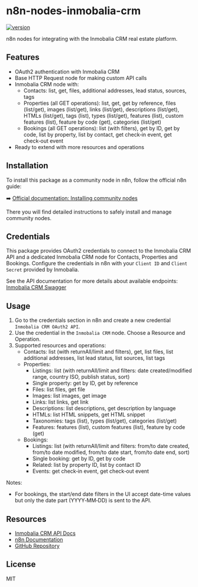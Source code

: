 # n8n-nodes-inmobalia-crm

[![version](https://img.shields.io/npm/v/@inmoba/n8n-nodes-inmobalia-crm.svg)](https://www.npmjs.org/package/@inmoba/n8n-nodes-inmobalia-crm)

n8n nodes for integrating with the Inmobalia CRM real estate platform.

## Features
- OAuth2 authentication with Inmobalia CRM
- Base HTTP Request node for making custom API calls
- Inmobalia CRM node with:
  - Contacts: list, get, files, additional addresses, lead status, sources, tags
  - Properties (all GET operations): list, get, get by reference, files (list/get), images (list/get), links (list/get), descriptions (list/get), HTMLs (list/get), tags (list), types (list/get), features (list), custom features (list), feature by code (get), categories (list/get)
  - Bookings (all GET operations): list (with filters), get by ID, get by code, list by property, list by contact, get check‑in event, get check‑out event
- Ready to extend with more resources and operations

## Installation

To install this package as a community node in n8n, follow the official n8n guide:

➡️ [Official documentation: Installing community nodes](https://docs.n8n.io/integrations/community-nodes/installation/)

There you will find detailed instructions to safely install and manage community nodes.

## Credentials

This package provides OAuth2 credentials to connect to the Inmobalia CRM API and a dedicated Inmobalia CRM node for Contacts, Properties and Bookings. Configure the credentials in n8n with your `Client ID` and `Client Secret` provided by Inmobalia.

See the API documentation for more details about available endpoints: [Inmobalia CRM Swagger](https://api-crm.inmobalia.com/docs/swagger-ui)

## Usage

1. Go to the credentials section in n8n and create a new credential `Inmobalia CRM OAuth2 API`.
2. Use the credential in the `Inmobalia CRM` node. Choose a Resource and Operation.
3. Supported resources and operations:
   - Contacts: list (with returnAll/limit and filters), get, list files, list additional addresses, list lead status, list sources, list tags
   - Properties:
     - Listings: list (with returnAll/limit and filters: date created/modified range, country ISO, publish status, sort)
     - Single property: get by ID, get by reference
     - Files: list files, get file
     - Images: list images, get image
     - Links: list links, get link
     - Descriptions: list descriptions, get description by language
     - HTMLs: list HTML snippets, get HTML snippet
     - Taxonomies: tags (list), types (list/get), categories (list/get)
     - Features: features (list), custom features (list), feature by code (get)
   - Bookings:
     - Listings: list (with returnAll/limit and filters: from/to date created, from/to date modified, from/to date start, from/to date end, sort)
     - Single booking: get by ID, get by code
     - Related: list by property ID, list by contact ID
     - Events: get check‑in event, get check‑out event

Notes:
- For bookings, the start/end date filters in the UI accept date-time values but only the date part (YYYY‑MM‑DD) is sent to the API.

## Resources
- [Inmobalia CRM API Docs](https://api-crm.inmobalia.com/docs/swagger-ui)
- [n8n Documentation](https://docs.n8n.io/)
- [GitHub Repository](https://github.com/inmoba/n8n-nodes-inmobalia-crm)

## License

MIT
